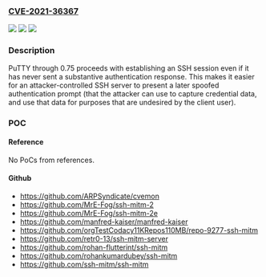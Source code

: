 ### [CVE-2021-36367](https://cve.mitre.org/cgi-bin/cvename.cgi?name=CVE-2021-36367)
![](https://img.shields.io/static/v1?label=Product&message=n%2Fa&color=blue)
![](https://img.shields.io/static/v1?label=Version&message=n%2Fa&color=blue)
![](https://img.shields.io/static/v1?label=Vulnerability&message=n%2Fa&color=brighgreen)

### Description

PuTTY through 0.75 proceeds with establishing an SSH session even if it has never sent a substantive authentication response. This makes it easier for an attacker-controlled SSH server to present a later spoofed authentication prompt (that the attacker can use to capture credential data, and use that data for purposes that are undesired by the client user).

### POC

#### Reference
No PoCs from references.

#### Github
- https://github.com/ARPSyndicate/cvemon
- https://github.com/MrE-Fog/ssh-mitm-2
- https://github.com/MrE-Fog/ssh-mitm-2e
- https://github.com/manfred-kaiser/manfred-kaiser
- https://github.com/orgTestCodacy11KRepos110MB/repo-9277-ssh-mitm
- https://github.com/retr0-13/ssh-mitm-server
- https://github.com/rohan-flutterint/ssh-mitm
- https://github.com/rohankumardubey/ssh-mitm
- https://github.com/ssh-mitm/ssh-mitm

